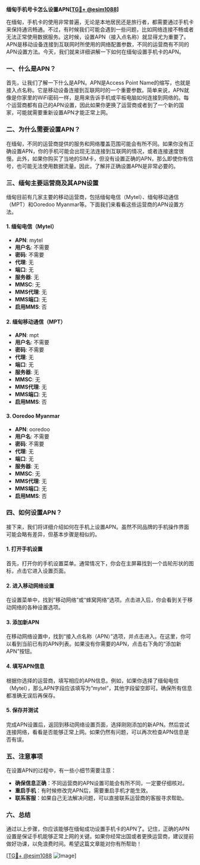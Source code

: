 **缅甸手机号卡怎么设置APN[[TG💪+ @esim1088](https://t.me/s/esim1088)]**

在缅甸，手机卡的使用非常普遍，无论是本地居民还是旅行者，都需要通过手机卡来保持通讯畅通。不过，有时候我们可能会遇到一些问题，比如网络连接不畅或者无法正常使用数据服务。这时候，设置APN（接入点名称）就显得尤为重要了。APN是移动设备连接到互联网时所使用的网络配置参数，不同的运营商有不同的APN设置方法。今天，我们就来详细讲解一下如何在缅甸设置手机卡的APN。

### 一、什么是APN？

首先，让我们了解一下什么是APN。APN是Access Point Name的缩写，也就是接入点名称。它是移动设备连接到互联网时的一个重要参数。简单来说，APN就像是你家里的WiFi密码一样，是用来告诉手机或平板电脑如何连接到网络的。每个运营商都有自己的APN设置，因此如果你更换了运营商或者到了一个新的国家，可能就需要重新设置APN才能正常上网。

### 二、为什么需要设置APN？

在缅甸，不同的运营商提供的服务和网络覆盖范围可能会有所不同。如果你没有正确设置APN，你的手机可能会出现无法连接到互联网的情况，或者连接速度很慢。此外，如果你购买了当地的SIM卡，但没有设置正确的APN，那么即使你有信号，也可能无法使用数据流量。因此，了解并正确设置APN是非常必要的。

### 三、缅甸主要运营商及其APN设置

缅甸目前有几家主要的移动运营商，包括缅甸电信（Mytel）、缅甸移动通信（MPT）和Ooredoo Myanmar等。下面我们来看看这些运营商的APN设置方法。

#### 1. 缅甸电信（Mytel）

- **APN**: mytel
- **用户名**: 不需要
- **密码**: 不需要
- **代理**: 无
- **端口**: 无
- **服务器**: 无
- **MMSC**: 无
- **MMS代理**: 无
- **MMS端口**: 无
- **启用MMS**: 否

#### 2. 缅甸移动通信（MPT）

- **APN**: mpt
- **用户名**: 不需要
- **密码**: 不需要
- **代理**: 无
- **端口**: 无
- **服务器**: 无
- **MMSC**: 无
- **MMS代理**: 无
- **MMS端口**: 无
- **启用MMS**: 否

#### 3. Ooredoo Myanmar

- **APN**: ooredoo
- **用户名**: 不需要
- **密码**: 不需要
- **代理**: 无
- **端口**: 无
- **服务器**: 无
- **MMSC**: 无
- **MMS代理**: 无
- **MMS端口**: 无
- **启用MMS**: 否

### 四、如何设置APN？

接下来，我们将详细介绍如何在手机上设置APN。虽然不同品牌的手机操作界面可能会略有差异，但基本步骤是相似的。

#### 1. 打开手机设置

首先，打开你的手机设置菜单。通常情况下，你会在主屏幕找到一个齿轮形状的图标，点击它进入设置页面。

#### 2. 进入移动网络设置

在设置菜单中，找到“移动网络”或“蜂窝网络”选项。点击进入后，你会看到关于移动网络的各种设置选项。

#### 3. 添加新APN

在移动网络设置中，找到“接入点名称（APN）”选项，并点击进入。在这里，你可以看到当前已有的APN列表。如果没有你需要的APN，点击右下角的“添加新APN”按钮。

#### 4. 填写APN信息

根据你选择的运营商，填写相应的APN信息。例如，如果你选择了缅甸电信（Mytel），那么APN字段应该填写为“mytel”，其他字段留空即可。确保所有信息都准确无误后再保存。

#### 5. 保存并测试

完成APN设置后，返回到移动网络设置页面，选择刚刚添加的新APN。然后尝试连接网络，看看是否能够正常上网。如果仍然有问题，可以再次检查APN信息是否有误。

### 五、注意事项

在设置APN的过程中，有一些小细节需要注意：

- **确保信息正确**：不同运营商的APN设置可能会有所不同，一定要仔细核对。
- **重启手机**：有时候修改完APN后，需要重启手机才能生效。
- **联系客服**：如果自己无法解决问题，可以直接联系运营商的客服寻求帮助。

### 六、总结

通过以上步骤，你应该能够在缅甸成功设置手机卡的APN了。记住，正确的APN设置是保证手机能够正常上网的关键。如果你经常出国或者更换运营商，建议提前做好功课，以免浪费时间。希望这篇文章能对你有所帮助！

[[TG💪+ @esim1088](https://t.me/s/esim1088) ![Image](https://i.postimg.cc/4NQfJmqS/Snipaste-2025-05-13-00-14-12.png)]